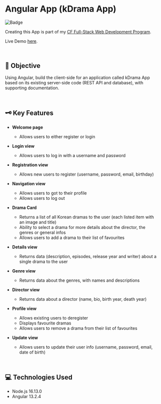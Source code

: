 # Angular App (kDrama App)
![Badge](https://img.shields.io/badge/demo-online-green)

Creating this App is part of my [CF Full-Stack Web Development Program](https://careerfoundry.com/en/courses/become-a-web-developer/).

Live Demo [here](https://almanowski.github.io/kdrama-angular/welcome).

<p>&nbsp;</p>

## 📝 Objective
Using Angular, build the client-side for an application called kDrama App based on
its existing server-side code (REST API and database), with supporting documentation.

<p>&nbsp;</p>

## 🗝️ Key Features
* **Welcome page**
    * Allows users to either register or login
* **Login view**
    * Allows users to log in with a username and password
* **Registration view**
   * Allows new users to register (username, password, email, birthday)

* **Navigation view**
   * Allows users to got to their profile 
   * Allows users to log out

* **Drama Card**
    * Returns a list of all Korean dramas to the user (each listed item with an image and title)
    * Ability to select a drama for more details about the director, the genres or general infos
    * Allows users to add a drama to their list of favourites
* **Details view**
    * Returns data (description, episodes, release year and writer) about a single drama to the user
* **Genre view**
    * Returns data about the genres, with names and descriptions
* **Director view**
    * Returns data about a director (name, bio, birth year, death year)


* **Profile view**
    * Allows existing users to deregister
    * Displays favourite dramas
    * Allows users to remove a drama from their list of favourites
* **Update view**
    * Allows users to update their user info (username, password, email, date of birth)

<p>&nbsp;</p>

## 💻 Technologies Used
* Node.js 16.13.0
* Angular 13.2.4